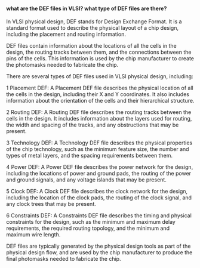 #### what are the DEF files in VLSI? what type of DEF files are there?

In VLSI physical design, DEF stands for Design Exchange Format. It is a standard format used to describe the physical layout of a chip design, including the placement and routing information.

DEF files contain information about the locations of all the cells in the design, the routing tracks between them, and the connections between the pins of the cells. This information is used by the chip manufacturer to create the photomasks needed to fabricate the chip.

There are several types of DEF files used in VLSI physical design, including:

1 Placement DEF: A Placement DEF file describes the physical location of all the cells in the design, including their X and Y coordinates. It also includes information about the orientation of the cells and their hierarchical structure.

2 Routing DEF: A Routing DEF file describes the routing tracks between the cells in the design. It includes information about the layers used for routing, the width and spacing of the tracks, and any obstructions that may be present.

3 Technology DEF: A Technology DEF file describes the physical properties of the chip technology, such as the minimum feature size, the number and types of metal layers, and the spacing requirements between them.

4 Power DEF: A Power DEF file describes the power network for the design, including the locations of power and ground pads, the routing of the power and ground signals, and any voltage islands that may be present.

5 Clock DEF: A Clock DEF file describes the clock network for the design, including the location of the clock pads, the routing of the clock signal, and any clock trees that may be present.

6 Constraints DEF: A Constraints DEF file describes the timing and physical constraints for the design, such as the minimum and maximum delay requirements, the required routing topology, and the minimum and maximum wire length.

DEF files are typically generated by the physical design tools as part of the physical design flow, and are used by the chip manufacturer to produce the final photomasks needed to fabricate the chip.
